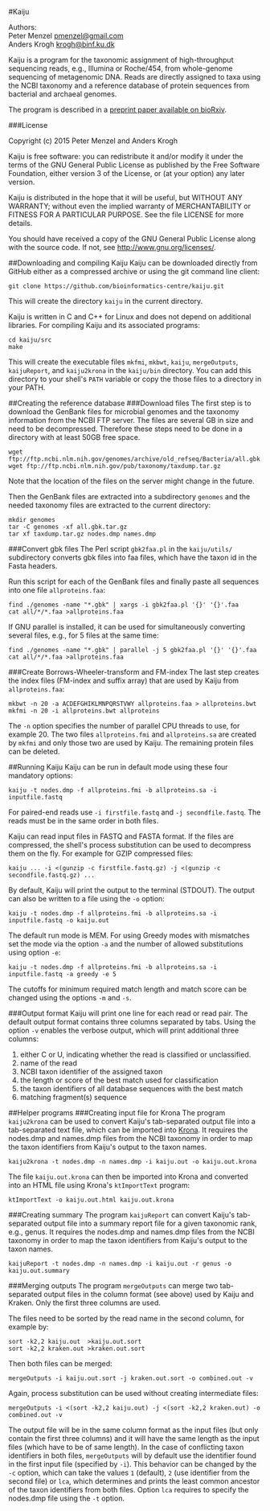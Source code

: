 
#Kaiju

Authors:  
Peter Menzel <pmenzel@gmail.com>   
Anders Krogh <krogh@binf.ku.dk>   


Kaiju is a program for the taxonomic assignment of high-throughput sequencing
reads, e.g., Illumina or Roche/454, from whole-genome sequencing of
metagenomic DNA. Reads are directly assigned to taxa using the NCBI taxonomy and a 
reference database of protein sequences from bacterial and archaeal genomes.

The program is described in a [preprint paper available on bioRxiv](http://biorxiv.org/content/early/2015/11/16/031229).

###License

Copyright (c) 2015 Peter Menzel and Anders Krogh

Kaiju is free software: you can redistribute it and/or modify
it under the terms of the GNU General Public License as published by
the Free Software Foundation, either version 3 of the License, or
(at your option) any later version.

Kaiju is distributed in the hope that it will be useful,
but WITHOUT ANY WARRANTY; without even the implied warranty of
MERCHANTABILITY or FITNESS FOR A PARTICULAR PURPOSE. 
See the file LICENSE for more details.

You should have received a copy of the GNU General Public License
along with the source code.  If not, see <http://www.gnu.org/licenses/>.


##Downloading and compiling Kaiju
Kaiju can be downloaded directly from GitHub either as a compressed archive or 
using the git command line client:
```
git clone https://github.com/bioinformatics-centre/kaiju.git
```
This will create the directory `kaiju` in the current directory.

Kaiju is written in C and C++ for Linux and does not depend on additional libraries. 
For compiling Kaiju and its associated programs:
```
cd kaiju/src
make
```
This will create the executable files `mkfmi`, `mkbwt`, `kaiju`, `mergeOutputs`, `kaijuReport`, and
`kaiju2krona` in the `kaiju/bin` directory.
You can add this directory to your shell's `PATH` variable or copy the those files to a directory in your PATH.

##Creating the reference database
###Download files
The first step is to download the GenBank files for microbial genomes
and the taxonomy information from the NCBI FTP server. 
The files are several GB in size and need to be decompressed. Therefore these steps
need to be done in a directory with at least 50GB free space.
```
wget ftp://ftp.ncbi.nlm.nih.gov/genomes/archive/old_refseq/Bacteria/all.gbk.tar.gz
wget ftp://ftp.ncbi.nlm.nih.gov/pub/taxonomy/taxdump.tar.gz
```
Note that the location of the files on the server might change in the future.

Then the GenBank files are extracted into a subdirectory `genomes` and 
the needed taxonomy files are extracted to the current directory:
```
mkdir genomes
tar -C genomes -xf all.gbk.tar.gz
tar xf taxdump.tar.gz nodes.dmp names.dmp
```
###Convert gbk files
The Perl script `gbk2faa.pl` in the `kaiju/utils/` subdirectory converts
gbk files into faa files, which have the taxon id in the Fasta headers.

Run this script for each of the GenBank files and finally paste all sequences
into one file `allproteins.faa`:

```
find ./genomes -name "*.gbk" | xargs -i gbk2faa.pl '{}' '{}'.faa
cat all/*/*.faa >allproteins.faa
```

If GNU parallel is installed, it can be used for simultaneously converting several files, e.g., for 5 files at the same time:
```
find ./genomes -name "*.gbk" | parallel -j 5 gbk2faa.pl '{}' '{}'.faa
cat all/*/*.faa >allproteins.faa
```

###Create Borrows-Wheeler-transform and FM-index
The last step creates the index files (FM-index and suffix array) that are used by Kaiju from `allproteins.faa`:
```
mkbwt -n 20 -a ACDEFGHIKLMNPQRSTVWY allproteins.faa > allproteins.bwt
mkfmi -n 20 -i allproteins.bwt allproteins
```
The `-n` option specifies the number of parallel  CPU threads to use, for example 20.
The two files `allproteins.fmi` and `allproteins.sa` are created by  `mkfmi` and only those two are used by Kaiju.
The remaining protein files can be deleted.

##Running Kaiju
Kaiju can be run in default mode using these four mandatory options:
```
kaiju -t nodes.dmp -f allproteins.fmi -b allproteins.sa -i inputfile.fastq
```
For paired-end reads use `-i firstfile.fastq` and `-j secondfile.fastq`.
The reads must be in the same order in both files.

Kaiju can read input files in FASTQ and FASTA format.
If the files are compressed, the shell's process substitution can be used to decompress them on the fly.
For example for GZIP compressed files:
```
kaiju ... -i <(gunzip -c firstfile.fastq.gz) -j <(gunzip -c secondfile.fastq.gz) ... 
```

By default, Kaiju will print the output to the terminal (STDOUT).
The output can also be written to a file using the `-o` option:
```
kaiju -t nodes.dmp -f allproteins.fmi -b allproteins.sa -i inputfile.fastq -o kaiju.out
```

The default run mode is MEM. For using Greedy modes with mismatches set the mode via the option `-a` and the number 
of allowed substitutions using option `-e`:
```
kaiju -t nodes.dmp -f allproteins.fmi -b allproteins.sa -i inputfile.fastq -a greedy -e 5
```
The cutoffs for minimum required match length and match score can be changed using the options `-m` and `-s`.


###Output format
Kaiju will print one line for each read or read pair.
The default output format contains three columns separated by tabs.
Using the option `-v` enables the verbose output, which will print additional three columns:

1. either C or U, indicating whether the read is classified or unclassified. 
2. name of the read
3. NCBI taxon identifier of the assigned taxon
4. the length or score of the best match used for classification
5. the taxon identifiers of all database sequences with the best match
6. matching fragment(s) sequence

##Helper programs
###Creating input file for Krona
The program `kaiju2krona` can be used to convert Kaiju's tab-separated output file
into a tab-separated text file, which can be imported into [Krona](https://github.com/marbl/Krona/wiki/KronaTools). It requires the nodes.dmp
and names.dmp files from the NCBI taxonomy in order to map the taxon identifiers from Kaiju's
output to the taxon names.
```
kaiju2krona -t nodes.dmp -n names.dmp -i kaiju.out -o kaiju.out.krona
```
The file `kaiju.out.krona` can then be imported into Krona and converted into an HTML file using
Krona's `ktImportText` program:
```
ktImportText -o kaiju.out.html kaiju.out.krona 
```

###Creating summary
The program `kaijuReport` can convert Kaiju's tab-separated output file
into a summary report file for a given taxonomic rank, e.g., genus. It requires the nodes.dmp
and names.dmp files from the NCBI taxonomy in order to map the taxon identifiers from Kaiju's
output to the taxon names.
```
kaijuReport -t nodes.dmp -n names.dmp -i kaiju.out -r genus -o kaiju.out.summary
```

###Merging outputs
The program `mergeOutputs` can merge two tab-separated output files in the
column format (see above) used by Kaiju and Kraken. Only the first three columns are used.

The files need to be sorted by the read name in the second column, for example by:
```
sort -k2,2 kaiju.out  >kaiju.out.sort
sort -k2,2 kraken.out >kraken.out.sort
```
Then both files can be merged:
```
mergeOutputs -i kaiju.out.sort -j kraken.out.sort -o combined.out -v
```
Again, process substitution can be used without creating intermediate files:
```
mergeOutputs -i <(sort -k2,2 kaiju.out) -j <(sort -k2,2 kraken.out) -o combined.out -v
```
The output file will be in the same column format as the input files (but only
contain the first three columns) and it will have the same length as the input
files (which have to be of same length).  In the case of conflicting taxon identifiers in both files,
`mergeOutputs` will by default use the identifier found in the first input file (specified by `-i`).
This behavior can be changed by the `-c` option, which can take the values
`1` (default), `2` (use identifier from the second file) or `lca`, which determines and prints
the least common ancestor of the taxon identifiers from both files. Option `lca`
requires to specify the nodes.dmp file using the `-t` option.

